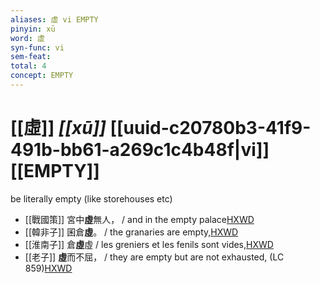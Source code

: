```yaml
---
aliases: 虛 vi EMPTY
pinyin: xū
word: 虛
syn-func: vi
sem-feat: 
total: 4
concept: EMPTY 
---
```

# [[虛]] *[[xū]]*  [[uuid-c20780b3-41f9-491b-bb61-a269c1c4b48f|vi]] [[EMPTY]]
be literally empty (like storehouses etc)
 - [[戰國策]] 宮中**虛**無人， / and in the empty palace[HXWD](https://hxwd.org/textview.html?location=KR2e0003_tls_083-2a.5)
 - [[韓非子]] 囷倉**虛**。 / the granaries are empty,[HXWD](https://hxwd.org/textview.html?location=KR3c0005_tls_001-33a.7)
 - [[淮南子]] 倉**虛**虛 / les greniers et les fenils sont vides,[HXWD](https://hxwd.org/textview.html?location=KR3j0010_tls_013-28a.34)
 - [[老子]] **虛**而不屈， / they are empty but are not exhausted, (LC 859)[HXWD](https://hxwd.org/textview.html?location=KR5c0057_tls_005-1a.9)